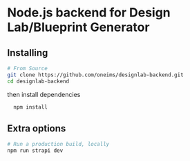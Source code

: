 # Node.js backend for Design Lab/Blueprint Generator

## Installing

```bash
# From Source
git clone https://github.com/oneims/designlab-backend.git
cd designlab-backend
```

then install dependencies

```bash
  npm install
```

## Extra options

```bash
# Run a production build, locally
npm run strapi dev



```
